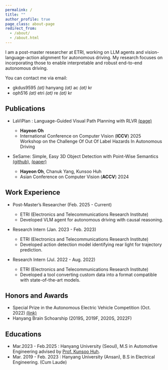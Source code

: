 ```yaml
---
permalink: /
title: ""
author_profile: true
page_class: about-page
redirect_from: 
  - /about/
  - /about.html
---
```

I am a post-master researcher at ETRI, working on LLM agents and vision-language-action alignment for autonomous driving. My research focuses on incorporating those to enable interpretable and robust end-to-end autonomous driving.

You can contact me via email:

- gkdus9595 *(at)* hanyang *(at)* ac *(at)* kr
- oph516 *(at)* etri *(at)* re *(at)* kr


## Publications

- LaViPlan : Language-Guided Visual Path Planning with RLVR [(page)](TBA)

  - **Hayeon Oh**
  - International Conference on Computer Vision (**ICCV**) 2025 Workshop on the Challenge Of Out Of Label Hazards In Autonomous Driving
- SeSame: Simple, Easy 3D Object Detection with Point-Wise Semantics [(github)](https://github.com/OPhD-hahao/SeSame), [(paper)](https://openaccess.thecvf.com/content/ACCV2024/html/O_SeSame_Simple_Easy_3D_Object_Detection_with_Point-Wise_Semantics_ACCV_2024_paper.html)

  - **Hayeon Oh**, Chanuk Yang, Kunsoo Huh
  - Asian Conference on Computer Vision (**ACCV**) 2024

## Work Experience

- Post-Master’s Researcher (Feb. 2025 - Current)

  - ETRI (Electronics and Telecommunications Research Institute)
  - Developed VLM agent for autonomous driving with causal reasoning.
- Research Intern (Jan. 2023 - Feb. 2023)

  - ETRI (Electronics and Telecommunications Research Institute)
  - Developed action detection model identifying rear light for trajectory prediction.
- Research Intern (Jul. 2022 - Aug. 2022)

  - ETRI (Electronics and Telecommunications Research Institute)
  - Developed a tool converting custom data into a format compatible with state-of-the-art models.

## Honors and Awards

- Special Prize in the Autonomous Electric Vehicle Competition (Oct. 2022) [(link)](https://www.motorgraph.com/news/articleView.html?idxno=30990)
- Hanyang Brain Schoarship (2019S, 2019F, 2020S, 2022F)

## Educations

- Mar.2023 - Feb.2025 : Hanyang University (Seoul), M.S in Automotive Engineering advised by [Prof. Kunsoo Huh](https://archi.hanyang.ac.kr/src/lab_mmc.php).
- Mar. 2019 - Feb. 2023 : Hanyang University (Ansan), B.S in Electrical Engineering. (Cum Laude)
